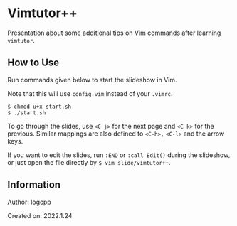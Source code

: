 # Vimtutor++

Presentation about some additional tips on Vim commands after
learning `vimtutor`.

## How to Use

Run commands given below to start the slideshow in Vim.

Note that this will use `config.vim` instead of your `.vimrc`.

```
$ chmod u+x start.sh
$ ./start.sh
```

To go through the slides, use `<C-j>` for the next page and
`<C-k>` for the previous. Similar mappings are also defined to
`<C-h>,` `<C-l>` and the arrow keys.

If you want to edit the slides, run `:END` or `:call Edit()`
during the slideshow, or just open the file directly by
`$ vim slide/vimtutor++`.

## Information

Author: logcpp

Created on: 2022.1.24
